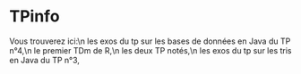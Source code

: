# TPinfo
Vous trouverez ici:\n
les exos du tp sur les bases de données en Java du TP n°4,\n
le premier TDm de R,\n
les deux TP notés,\n
les exos du tp sur les tris en Java du TP n°3,
